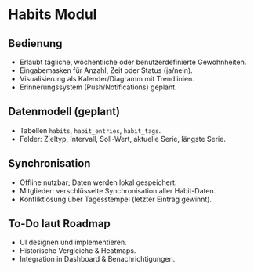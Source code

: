 # Habits Modul

## Bedienung
- Erlaubt tägliche, wöchentliche oder benutzerdefinierte Gewohnheiten.
- Eingabemasken für Anzahl, Zeit oder Status (ja/nein).
- Visualisierung als Kalender/Diagramm mit Trendlinien.
- Erinnerungssystem (Push/Notifications) geplant.

## Datenmodell (geplant)
- Tabellen `habits`, `habit_entries`, `habit_tags`.
- Felder: Zieltyp, Intervall, Soll-Wert, aktuelle Serie, längste Serie.

## Synchronisation
- Offline nutzbar; Daten werden lokal gespeichert.
- Mitglieder: verschlüsselte Synchronisation aller Habit-Daten.
- Konfliktlösung über Tagesstempel (letzter Eintrag gewinnt).

## To-Do laut Roadmap
- UI designen und implementieren.
- Historische Vergleiche & Heatmaps.
- Integration in Dashboard & Benachrichtigungen.
